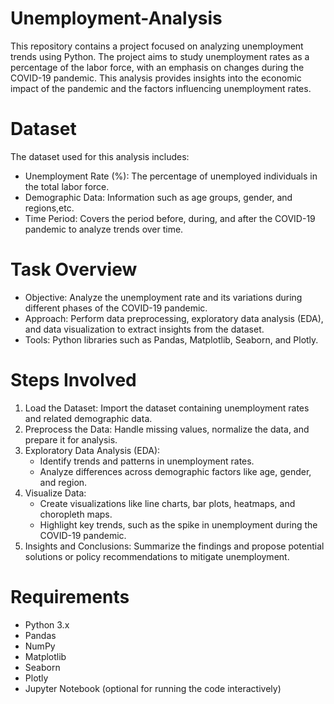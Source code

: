 # Unemployment-Analysis
This repository contains a project focused on analyzing unemployment trends using Python. The project aims to study unemployment rates as a percentage of the labor force, with an emphasis on changes during the COVID-19 pandemic. This analysis provides insights into the economic impact of the pandemic and the factors influencing unemployment rates.

# Dataset
The dataset used for this analysis includes:
- Unemployment Rate (%): The percentage of unemployed individuals in the total labor force.
- Demographic Data: Information such as age groups, gender, and regions,etc.
- Time Period: Covers the period before, during, and after the COVID-19 pandemic to analyze trends over time.

# Task Overview
- Objective: Analyze the unemployment rate and its variations during different phases of the COVID-19 pandemic.
- Approach: Perform data preprocessing, exploratory data analysis (EDA), and data visualization to extract insights from the dataset.
- Tools: Python libraries such as Pandas, Matplotlib, Seaborn, and Plotly.

# Steps Involved
1. Load the Dataset: Import the dataset containing unemployment rates and related demographic data.
2. Preprocess the Data: Handle missing values, normalize the data, and prepare it for analysis.
3. Exploratory Data Analysis (EDA): 
   - Identify trends and patterns in unemployment rates.
   - Analyze differences across demographic factors like age, gender, and region.
4. Visualize Data: 
   - Create visualizations like line charts, bar plots, heatmaps, and choropleth maps.
   - Highlight key trends, such as the spike in unemployment during the COVID-19 pandemic.
5. Insights and Conclusions: Summarize the findings and propose potential solutions or policy recommendations to mitigate unemployment.

# Requirements
- Python 3.x
- Pandas
- NumPy
- Matplotlib
- Seaborn
- Plotly
- Jupyter Notebook (optional for running the code interactively)
